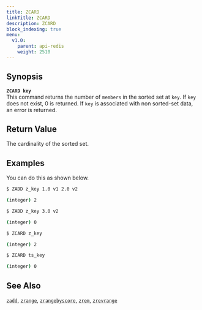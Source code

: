```yaml
---
title: ZCARD
linkTitle: ZCARD
description: ZCARD
block_indexing: true
menu:
  v1.0:
    parent: api-redis
    weight: 2510
---
```


## Synopsis
<b>`ZCARD key`</b><br>
This command returns the number of `members` in the sorted set at `key`. If `key` does not exist, 0 is returned.
If `key` is associated with non sorted-set data, an error is returned.

## Return Value

The cardinality of the sorted set.

## Examples

You can do this as shown below.

```sh
$ ZADD z_key 1.0 v1 2.0 v2
```

```sh
(integer) 2
```

```sh
$ ZADD z_key 3.0 v2
```

```sh
(integer) 0
```

```sh
$ ZCARD z_key
```

```sh
(integer) 2
```

```sh
$ ZCARD ts_key
```

```sh
(integer) 0
```
## See Also
[`zadd`](../zadd/), [`zrange`](../zrange/), [`zrangebyscore`](../zrangebyscore/), [`zrem`](../zrem/), [`zrevrange`](../zrevrange)
